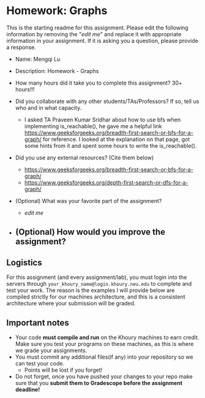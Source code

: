 # Homework: Graphs

This is the starting readme for this assignment.  Please edit the following information by removing the "*edit me*" and replace it with appropriate information in your assignment. If it is asking you a question, please provide a response.

- Name: Mengqi Lu

- Description: Homework - Graphs

- How many hours did it take you to complete this assignment? 30+ hours!!!

- Did you collaborate with any other students/TAs/Professors? If so, tell us who and in what capacity.
  - I asked TA Praveen Kumar Sridhar about how to use bfs when implementing is_reachable(), he gave me a helpful link https://www.geeksforgeeks.org/breadth-first-search-or-bfs-for-a-graph/ for reference. I looked at the explanation on that page, got some hints from it and spent some hours to write the is_reachable().

- Did you use any external resources? (Cite them below)
  - https://www.geeksforgeeks.org/breadth-first-search-or-bfs-for-a-graph/
  - https://www.geeksforgeeks.org/depth-first-search-or-dfs-for-a-graph/

- (Optional) What was your favorite part of the assignment? 
  - *edit me*

- (Optional) How would you improve the assignment? 
  - 

## Logistics

For this assignment (and every assignment/lab), you must login into the servers through `your_khoury_name@login.khoury.neu.edu` to complete and test your work. The reason is the examples I will provide below are compiled strictly for our machines architecture, and this is a consistent architecture where your submission will be graded.

## Important notes

* Your code **must compile and run** on the Khoury machines to earn credit. Make sure you test your programs on these machines, as this is where we grade your assignments.
* You must commit any additional files(if any) into your repository so we can test your code.
  * Points will be lost if you forget!
* Do not forget, once you have pushed your changes to your repo make sure that you **submit them to Gradescope before the assignment deadline!**

